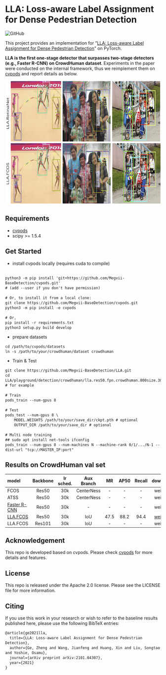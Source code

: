 # LLA: Loss-aware Label Assignment for Dense Pedestrian Detection

![GitHub](https://img.shields.io/github/license/Megvii-BaseDetection/DeFCN)

This project provides an implementation for "[LLA: Loss-aware Label Assignment for Dense Pedestrian Detection](https://arxiv.org/abs/2101.04307)" on PyTorch. 

**LLA is the first one-stage detector that surpasses two-stage detectors (e.g., Faster R-CNN) on CrowdHuman dataset**. Experiments in the paper were conducted on the internal framework, thus we reimplement them on [cvpods](https://github.com/Megvii-BaseDetection/cvpods) and report details as below.

<img src="./result.png" width="800" height="400">

## Requirements
* [cvpods](https://github.com/Megvii-BaseDetection/cvpods)
* scipy >= 1.5.4

## Get Started

* install cvpods locally (requires cuda to compile)
```shell

python3 -m pip install 'git+https://github.com/Megvii-BaseDetection/cvpods.git'
# (add --user if you don't have permission)

# Or, to install it from a local clone:
git clone https://github.com/Megvii-BaseDetection/cvpods.git
python3 -m pip install -e cvpods

# Or,
pip install -r requirements.txt
python3 setup.py build develop
```

* prepare datasets
```shell
cd /path/to/cvpods/datasets
ln -s /path/to/your/crowdhuman/dataset crowdhuman
```

* Train & Test
```shell
git clone https://github.com/Megvii-BaseDetection/LLA.git
cd LLA/playground/detection/crowdhuman/lla.res50.fpn.crowdhuman.800size.30k  # for example

# Train
pods_train --num-gpus 8

# Test
pods_test --num-gpus 8 \
    MODEL.WEIGHTS /path/to/your/save_dir/ckpt.pth # optional
    OUTPUT_DIR /path/to/your/save_dir # optional

# Multi node training
## sudo apt install net-tools ifconfig
pods_train --num-gpus 8 --num-machines N --machine-rank 0/1/.../N-1 --dist-url "tcp://MASTER_IP:port"

```

## Results on CrowdHuman val set

| model | Backbone | lr sched. | Aux Branch | MR | AP50 |  Recall | download |
|:------| :----:   | :----: |:---:| :---:| :---:| :---: | :--------: |
|  FCOS | Res50   | 30k       | CenterNess | -     | -       | -    | weights |
|  ATSS | Res50   | 30k       | CenterNess | -     | -       | -    | weights |
| [Faster R-CNN](https://github.com/Megvii-BaseDetection/cvpods/tree/master/playground/detection/crowdhuman/rcnn/faster_rcnn.res50.fpn.crowdhuman.800size.1x) | Res50  | 30k | -       |  -         |   -    | -       |  weights    |
| [LLA.FCOS](https://github.com/Joker316701882/LLA/tree/main/playground/detection/crowdhuman/lla.res50.fpn.crowdhuman.800size.30k) | Res50 | 30k       | IoU        | 47.5  | 88.2    | 94.4 | [weights](https://megvii-my.sharepoint.cn/:u:/g/personal/gezheng_megvii_com/EdVJdAm0RINGnS5LoroQ2eUBg-Gwcaf7sbSl7eu7QX35rw) |
| LLA.FCOS | Res101 | 30k       | IoU        | - | -   | - | weights |

## Acknowledgement
This repo is developed based on cvpods. Please check [cvpods](https://github.com/Megvii-BaseDetection/cvpods) for more details and features.

## License
This repo is released under the Apache 2.0 license. Please see the LICENSE file for more information.

## Citing
If you use this work in your research or wish to refer to the baseline results published here, please use the following BibTeX entries:
```
@article{ge2021lla,
  title={LLA: Loss-aware Label Assignment for Dense Pedestrian Detection},
  author={Ge, Zheng and Wang, Jianfeng and Huang, Xin and Liu, Songtao and Yoshie, Osamu},
  journal={arXiv preprint arXiv:2101.04307},
  year={2021}
}
```
